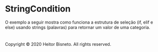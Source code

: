 # StringCondition

O exemplo a seguir mostra como funciona a estrutura de seleção (if, elif e else) usando strings (palavras) para retornar um valor de uma categoria.

#

Copyright © 2020 Heitor Bisneto. All rights reserved.